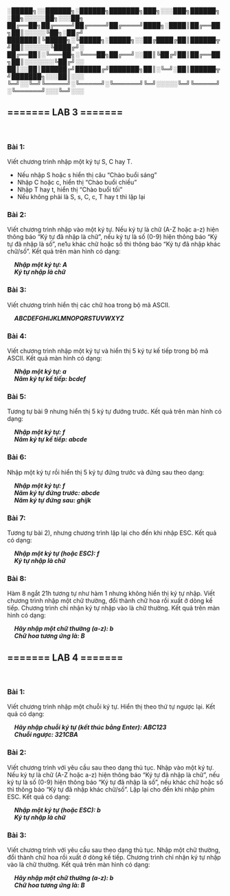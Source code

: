 
░█████╗░░██████╗░██████╗███████╗███╗░░░███╗██████╗░██╗░░░░░██╗░░░██╗
██╔══██╗██╔════╝██╔════╝██╔════╝████╗░████║██╔══██╗██║░░░░░╚██╗░██╔╝
███████║╚█████╗░╚█████╗░█████╗░░██╔████╔██║██████╦╝██║░░░░░░╚████╔╝░
██╔══██║░╚═══██╗░╚═══██╗██╔══╝░░██║╚██╔╝██║██╔══██╗██║░░░░░░░╚██╔╝░░
██║░░██║██████╔╝██████╔╝███████╗██║░╚═╝░██║██████╦╝███████╗░░░██║░░░
╚═╝░░╚═╝╚═════╝░╚═════╝░╚══════╝╚═╝░░░░░╚═╝╚═════╝░╚══════╝░░░╚═╝░░░

<h2>======= LAB 3 =======</h2> <BR>
<h3>Bài 1:</h3>
<p>Viết chương trình nhập một ký tự S, C hay T.</p>
<ul>
  <li>Nếu nhập S hoặc s hiển thị câu “Chào buổi sáng”</li>
  <li>Nhập C hoặc c, hiển thị “Chào buổi chiều”</li>
  <li>Nhập T hay t, hiển thị “Chào buổi tối”</li>
  <li>Nếu không phải là S, s, C, c, T hay t thì lặp lại</li>
</ul>  

<h3>Bài 2:</h3>
<p>Viết chương trình nhập vào một ký tự. Nếu ký tự là chữ (A-Z hoặc a-z) hiện
thông báo “Ký tự đã nhập là chữ”, nếu ký tự là số (0-9) hiện thông báo “Ký tự
đã nhập là số”, ne1u khác chữ hoặc số thì thông báo “Ký tự đã nhập khác
chữ/số”. Kết quả trên màn hình có dạng:</p>
<b><i>&nbsp;&nbsp;&nbsp;&nbsp;&nbsp;Nhập một ký tự: A</i></b> <br>
<b><i>&nbsp;&nbsp;&nbsp;&nbsp;&nbsp;Ký tự nhập là chữ</i></b>
  
<h3>Bài 3:</h3>
<p>Viết chương trình hiển thị các chữ hoa trong bộ mã ASCII.</p>
<b><i>&nbsp;&nbsp;&nbsp;&nbsp;&nbsp;ABCDEFGHIJKLMNOPQRSTUVWXYZ</i></b>
  
<h3>Bài 4:</h3>
<p>Viết chương trình nhập một ký tự và hiển thị 5 ký tự kế tiếp trong bộ mã
ASCII. Kết quả màn hình có dạng:</p>
<b><i>&nbsp;&nbsp;&nbsp;&nbsp;&nbsp;Nhập một ký tự: a</i></b><br>
<b><i>&nbsp;&nbsp;&nbsp;&nbsp;&nbsp;Năm ký tự kế tiếp: bcdef</i></b>
  
<h3>Bài 5:</h3>
<p>Tương tự bài 9 nhưng hiển thị 5 ký tự đướng trước. Kết quả trên màn hình
có dạng:</p>
<b><i>&nbsp;&nbsp;&nbsp;&nbsp;&nbsp;Nhập một ký tự: f</i></b><br>
<b><i>&nbsp;&nbsp;&nbsp;&nbsp;&nbsp;Năm ký tự kế tiếp: abcde</i></b>
  
<h3>Bài 6:</h3>
<p>Nhập một ký tự rồi hiển thị 5 ký tự đứng trước và đứng sau theo dạng:</p>
<b><i>&nbsp;&nbsp;&nbsp;&nbsp;&nbsp;Nhập một ký tự: f</i></b><br>
<b><i>&nbsp;&nbsp;&nbsp;&nbsp;&nbsp;Năm ký tự đứng trước: abcde</i></b><br>
<b><i>&nbsp;&nbsp;&nbsp;&nbsp;&nbsp;Năm ký tự đứng sau: ghijk</i></b>

<h3>Bài 7:</h3>
<p>Tương tự bài 2), nhưng chương trình lặp lại cho đến khi nhập ESC. Kết quả
có dạng:</p>
<b><i>&nbsp;&nbsp;&nbsp;&nbsp;&nbsp;Nhập một ký tự (hoặc ESC): f</i></b><br>
<b><i>&nbsp;&nbsp;&nbsp;&nbsp;&nbsp;Ký tự nhập là chữ</i></b><br>

<h3>Bài 8:</h3>
<p>Hàm 8 ngắt 21h tương tự như hàm 1 nhưng không hiển thị ký tự nhập. Viết
chương trình nhập một chữ thường, đổi thành chữ hoa rồi xuất ở dòng kế tiếp.
Chương trình chỉ nhận ký tự nhập vào là chữ thường. Kết quả trên màn hình có
dạng: </p>
<b><i>&nbsp;&nbsp;&nbsp;&nbsp;&nbsp;Hãy nhập một chữ thường (a-z): b</i></b><br>
<b><i>&nbsp;&nbsp;&nbsp;&nbsp;&nbsp;Chữ hoa tương ứng là: B</i></b><br>

<h2>======= LAB 4 =======</h2> <BR>
<h3>Bài 1:</h3>
<p>Viết chương trình nhập một chuỗi ký tự. Hiển thị theo thứ tự ngược lại.
Kết quả có dạng:</p>
<b><i>&nbsp;&nbsp;&nbsp;&nbsp;&nbsp;Hãy nhập chuỗi ký tự (kết thúc bằng Enter): ABC123</i></b> <br>
<b><i>&nbsp;&nbsp;&nbsp;&nbsp;&nbsp;Chuỗi ngược: 321CBA</i></b>
  
<h3>Bài 2:</h3>
<p>Viết chương trình với yêu cầu sau theo dạng thủ tục. Nhập vào một ký
tự. Nếu ký tự là chữ (A-Z hoặc a-z) hiện thông báo “Ký tự đã nhập là
chữ”, nếu ký tự là số (0-9) hiện thông báo “Ký tự đã nhập là số”, nếu
khác chữ hoặc số thì thông báo “Ký tự đã nhập khác chữ/số”. Lặp lại
cho đến khi nhập phím ESC. Kết quả có dạng:</p>
<b><i>&nbsp;&nbsp;&nbsp;&nbsp;&nbsp;Nhập một ký tự (hoặc ESC): b</i></b><br>
<b><i>&nbsp;&nbsp;&nbsp;&nbsp;&nbsp;Ký tự nhập là chữ</i></b>
  
<h3>Bài 3:</h3>
<p>Viết chương trình với yêu cầu sau theo dạng thủ tục. Nhập một chữ
thường, đổi thành chữ hoa rồi xuất ở dòng kế tiếp. Chương trình chỉ
nhận ký tự nhập vào là chữ thường. Kết quả trên màn hình có dạng:</p>
<b><i>&nbsp;&nbsp;&nbsp;&nbsp;&nbsp;Hãy nhập một chữ thường (a-z): b</i></b><br>
<b><i>&nbsp;&nbsp;&nbsp;&nbsp;&nbsp;Chữ hoa tương ứng là: B</i></b>
